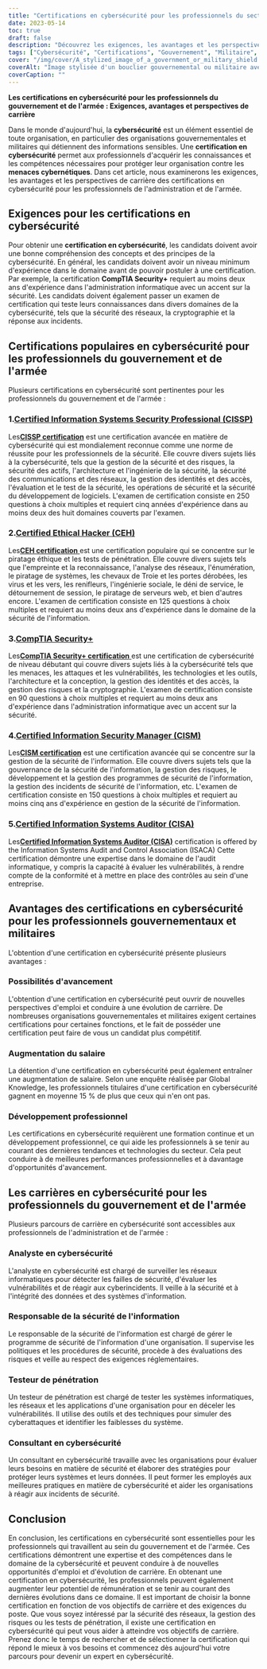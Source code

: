 ```yaml
---
title: "Certifications en cybersécurité pour les professionnels du secteur public et militaire"
date: 2023-05-14
toc: true
draft: false
description: "Découvrez les exigences, les avantages et les perspectives de carrière des certifications en cybersécurité dans les secteurs gouvernementaux et militaires."
tags: ["Cybersécurité", "Certifications", "Gouvernement", "Militaire", "Parcours professionnel", "Sécurité de l'information", "Défense", "Habilitation de sécurité", "Conformité", "Règlements", "Cybercriminalité", "Cybermenaces", "Audit informatique", "Risk Management", "CISSP", "CISM", "Sécurité", "CEH", "PAC", "CSSLP"]
cover: "/img/cover/A_stylized_image_of_a_government_or_military_shield.png"
coverAlt: "Image stylisée d'un bouclier gouvernemental ou militaire avec des serrures et des clés numériques en arrière-plan."
coverCaption: ""
---
```


**Les certifications en cybersécurité pour les professionnels du gouvernement et de l'armée : Exigences, avantages et perspectives de carrière**

Dans le monde d'aujourd'hui, la **cybersécurité** est un élément essentiel de toute organisation, en particulier des organisations gouvernementales et militaires qui détiennent des informations sensibles. Une **certification en cybersécurité** permet aux professionnels d'acquérir les connaissances et les compétences nécessaires pour protéger leur organisation contre les **menaces cybernétiques**. Dans cet article, nous examinerons les exigences, les avantages et les perspectives de carrière des certifications en cybersécurité pour les professionnels de l'administration et de l'armée.

## Exigences pour les certifications en cybersécurité

Pour obtenir une **certification en cybersécurité**, les candidats doivent avoir une bonne compréhension des concepts et des principes de la cybersécurité. En général, les candidats doivent avoir un niveau minimum d'expérience dans le domaine avant de pouvoir postuler à une certification. Par exemple, la certification **CompTIA Security+** requiert au moins deux ans d'expérience dans l'administration informatique avec un accent sur la sécurité. Les candidats doivent également passer un examen de certification qui teste leurs connaissances dans divers domaines de la cybersécurité, tels que la sécurité des réseaux, la cryptographie et la réponse aux incidents.

## Certifications populaires en cybersécurité pour les professionnels du gouvernement et de l'armée

Plusieurs certifications en cybersécurité sont pertinentes pour les professionnels du gouvernement et de l'armée :

### 1.[Certified Information Systems Security Professional (CISSP)](https://www.isc2.org/Certifications/CISSP)

Les[**CISSP certification**](https://www.isc2.org/Certifications/CISSP) est une certification avancée en matière de cybersécurité qui est mondialement reconnue comme une norme de réussite pour les professionnels de la sécurité. Elle couvre divers sujets liés à la cybersécurité, tels que la gestion de la sécurité et des risques, la sécurité des actifs, l'architecture et l'ingénierie de la sécurité, la sécurité des communications et des réseaux, la gestion des identités et des accès, l'évaluation et le test de la sécurité, les opérations de sécurité et la sécurité du développement de logiciels. L'examen de certification consiste en 250 questions à choix multiples et requiert cinq années d'expérience dans au moins deux des huit domaines couverts par l'examen.

### 2.[Certified Ethical Hacker (CEH)](https://cert.eccouncil.org/certified-ethical-hacker.html)

Les[**CEH certification** ](https://cert.eccouncil.org/certified-ethical-hacker.html) est une certification populaire qui se concentre sur le piratage éthique et les tests de pénétration. Elle couvre divers sujets tels que l'empreinte et la reconnaissance, l'analyse des réseaux, l'énumération, le piratage de systèmes, les chevaux de Troie et les portes dérobées, les virus et les vers, les renifleurs, l'ingénierie sociale, le déni de service, le détournement de session, le piratage de serveurs web, et bien d'autres encore. L'examen de certification consiste en 125 questions à choix multiples et requiert au moins deux ans d'expérience dans le domaine de la sécurité de l'information.

### 3.[CompTIA Security+](https://simeononsecurity.ch/articles/comptias-security-plus-sy0-601-what-do-you-need-to-know/)

Les[**CompTIA Security+ certification** ](https://simeononsecurity.ch/articles/comptias-security-plus-sy0-601-what-do-you-need-to-know/) est une certification de cybersécurité de niveau débutant qui couvre divers sujets liés à la cybersécurité tels que les menaces, les attaques et les vulnérabilités, les technologies et les outils, l'architecture et la conception, la gestion des identités et des accès, la gestion des risques et la cryptographie. L'examen de certification consiste en 90 questions à choix multiples et requiert au moins deux ans d'expérience dans l'administration informatique avec un accent sur la sécurité.

### 4.[Certified Information Security Manager (CISM)](https://www.isaca.org/credentialing/cism)

Les[**CISM certification**](https://www.isaca.org/credentialing/cism) est une certification avancée qui se concentre sur la gestion de la sécurité de l'information. Elle couvre divers sujets tels que la gouvernance de la sécurité de l'information, la gestion des risques, le développement et la gestion des programmes de sécurité de l'information, la gestion des incidents de sécurité de l'information, etc. L'examen de certification consiste en 150 questions à choix multiples et requiert au moins cinq ans d'expérience en gestion de la sécurité de l'information.

### 5.[Certified Information Systems Auditor (CISA)](https://www.isaca.org/credentialing/cisa)

Les[**Certified Information Systems Auditor (CISA)**](https://www.isaca.org/credentialing/cisa) certification is offered by the Information Systems Audit and Control Association (ISACA) Cette certification démontre une expertise dans le domaine de l'audit informatique, y compris la capacité à évaluer les vulnérabilités, à rendre compte de la conformité et à mettre en place des contrôles au sein d'une entreprise.

## Avantages des certifications en cybersécurité pour les professionnels gouvernementaux et militaires

L'obtention d'une certification en cybersécurité présente plusieurs avantages :

### Possibilités d'avancement

L'obtention d'une certification en cybersécurité peut ouvrir de nouvelles perspectives d'emploi et conduire à une évolution de carrière. De nombreuses organisations gouvernementales et militaires exigent certaines certifications pour certaines fonctions, et le fait de posséder une certification peut faire de vous un candidat plus compétitif.

### Augmentation du salaire

La détention d'une certification en cybersécurité peut également entraîner une augmentation de salaire. Selon une enquête réalisée par Global Knowledge, les professionnels titulaires d'une certification en cybersécurité gagnent en moyenne 15 % de plus que ceux qui n'en ont pas.

### Développement professionnel

Les certifications en cybersécurité requièrent une formation continue et un développement professionnel, ce qui aide les professionnels à se tenir au courant des dernières tendances et technologies du secteur. Cela peut conduire à de meilleures performances professionnelles et à davantage d'opportunités d'avancement.

## Les carrières en cybersécurité pour les professionnels du gouvernement et de l'armée

Plusieurs parcours de carrière en cybersécurité sont accessibles aux professionnels de l'administration et de l'armée :

### Analyste en cybersécurité

L'analyste en cybersécurité est chargé de surveiller les réseaux informatiques pour détecter les failles de sécurité, d'évaluer les vulnérabilités et de réagir aux cyberincidents. Il veille à la sécurité et à l'intégrité des données et des systèmes d'information.

### Responsable de la sécurité de l'information

Le responsable de la sécurité de l'information est chargé de gérer le programme de sécurité de l'information d'une organisation. Il supervise les politiques et les procédures de sécurité, procède à des évaluations des risques et veille au respect des exigences réglementaires.

### Testeur de pénétration

Un testeur de pénétration est chargé de tester les systèmes informatiques, les réseaux et les applications d'une organisation pour en déceler les vulnérabilités. Il utilise des outils et des techniques pour simuler des cyberattaques et identifier les faiblesses du système.

### Consultant en cybersécurité

Un consultant en cybersécurité travaille avec les organisations pour évaluer leurs besoins en matière de sécurité et élaborer des stratégies pour protéger leurs systèmes et leurs données. Il peut former les employés aux meilleures pratiques en matière de cybersécurité et aider les organisations à réagir aux incidents de sécurité.

## Conclusion

En conclusion, les certifications en cybersécurité sont essentielles pour les professionnels qui travaillent au sein du gouvernement et de l'armée. Ces certifications démontrent une expertise et des compétences dans le domaine de la cybersécurité et peuvent conduire à de nouvelles opportunités d'emploi et d'évolution de carrière. En obtenant une certification en cybersécurité, les professionnels peuvent également augmenter leur potentiel de rémunération et se tenir au courant des dernières évolutions dans ce domaine. Il est important de choisir la bonne certification en fonction de vos objectifs de carrière et des exigences du poste. Que vous soyez intéressé par la sécurité des réseaux, la gestion des risques ou les tests de pénétration, il existe une certification en cybersécurité qui peut vous aider à atteindre vos objectifs de carrière. Prenez donc le temps de rechercher et de sélectionner la certification qui répond le mieux à vos besoins et commencez dès aujourd'hui votre parcours pour devenir un expert en cybersécurité.
